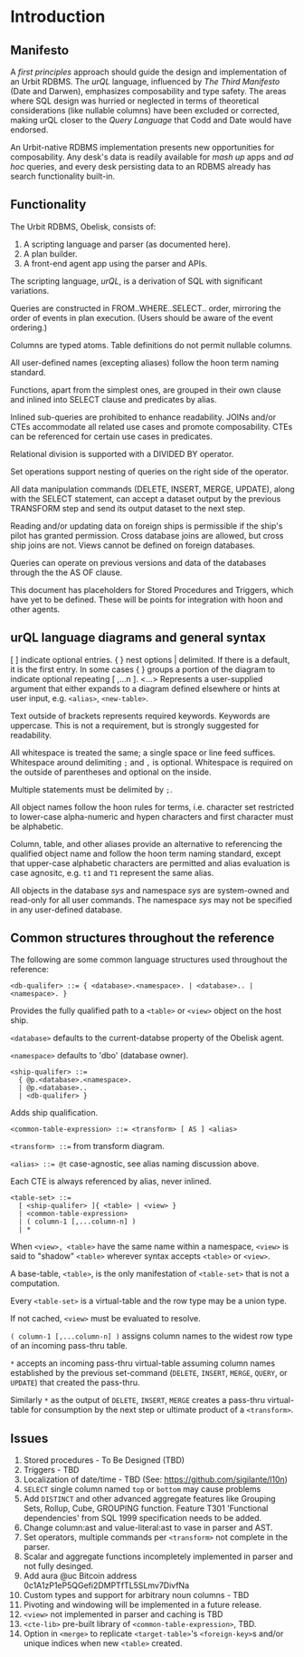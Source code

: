 # Introduction

## Manifesto

A _first principles_ approach should guide the design and implementation of an Urbit RDBMS. The _urQL_ language, influenced by _The Third Manifesto_ (Date and Darwen), emphasizes composability and type safety. The areas where SQL design was hurried or neglected in terms of theoretical considerations (like nullable columns) have been excluded or corrected, making urQL closer to the _Query Language_ that Codd and Date would have endorsed.

An Urbit-native RDBMS implementation presents new opportunities for composability. Any desk's data is readily available for _mash up_ apps and _ad hoc_ queries, and every desk persisting data to an RDBMS already has search functionality built-in.

## Functionality

The Urbit RDBMS, Obelisk, consists of:

1. A scripting language and parser (as documented here).
2. A plan builder.
3. A front-end agent app using the parser and APIs.

The scripting language, _urQL_, is a derivation of SQL with significant variations.

Queries are constructed in FROM..WHERE..SELECT.. order, mirroring the order of events in plan execution. (Users should be aware of the event ordering.)

Columns are typed atoms. Table definitions do not permit nullable columns.

All user-defined names (excepting aliases) follow the hoon term naming standard.

Functions, apart from the simplest ones, are grouped in their own clause and inlined into SELECT clause and predicates by alias.

Inlined sub-queries are prohibited to enhance readability. JOINs and/or CTEs accommodate all related use cases and promote composability. CTEs can be referenced for certain use cases in predicates.

Relational division is supported with a DIVIDED BY operator.

Set operations support nesting of queries on the right side of the operator.

All data manipulation commands (DELETE, INSERT, MERGE, UPDATE), along with the SELECT statement, can accept a dataset output by the previous TRANSFORM step and send its output dataset to the next step. 

Reading and/or updating data on foreign ships is permissible if the ship's pilot has granted permission. Cross database joins are allowed, but cross ship joins are not. Views cannot be defined on foreign databases.

Queries can operate on previous versions and data of the databases through the the AS OF clause.

This document has placeholders for Stored Procedures and Triggers, which have yet to be defined. These will be points for integration with hoon and other agents.

## urQL language diagrams and general syntax

[ ] indicate optional entries.
{ } nest options | delimited. If there is a default, it is the first entry.
In some cases { } groups a portion of the diagram to indicate optional repeating [ ,...n ].
\<...> Represents a user-supplied argument that either expands to a diagram defined elsewhere or hints at user input, e.g. `<alias>`, `<new-table>`.

Text outside of brackets represents required keywords.
Keywords are uppercase. This is not a requirement, but is strongly suggested for readability.

All whitespace is treated the same; a single space or line feed suffices.
Whitespace around delimiting `;` and `,` is optional.
Whitespace is required on the outside of parentheses and optional on the inside.

Multiple statements must be delimited by `;`.

All object names follow the hoon rules for terms, i.e. character set restricted to lower-case alpha-numeric and hypen characters and first character must be alphabetic.

Column, table, and other aliases provide an alternative to referencing the qualified object name and follow the hoon term naming standard, except that upper-case alphabetic characters are permitted and alias evaluation is case agnositc, e.g. `t1` and `T1` represent the same alias.

All objects in the database *sys* and namespace *sys* are system-owned and read-only for all user commands. The namespace *sys* may not be specified in any user-defined database.

## Common structures throughout the reference
The following are some common language structures used throughout the reference:

```
<db-qualifer> ::= { <database>.<namespace>. | <database>.. | <namespace>. }
```

Provides the fully qualified path to a `<table>` or `<view>` object on the host ship.

`<database>` defaults to the current-databse property of the Obelisk agent.

`<namespace>` defaults to 'dbo' (database owner).

```
<ship-qualifer> ::=
  { @p.<database>.<namespace>.
  | @p.<database>..
  | <db-qualifer> }
```

Adds ship qualification.

```
<common-table-expression> ::= <transform> [ AS ] <alias>
```
`<transform> ::=` from transform diagram.

`<alias> ::= @t` case-agnostic, see alias naming discussion above.

Each CTE is always referenced by alias, never inlined.

```
<table-set> ::=
  [ <ship-qualifer> ]{ <table> | <view> }
  | <common-table-expression>
  | ( column-1 [,...column-n] )
  | *
```

When `<view>, <table>` have the same name within a namespace, `<view>` is said to "shadow" `<table>` wherever syntax accepts `<table>` or `<view>`. 

A base-table, `<table>`, is the only manifestation of `<table-set>` that is not a computation.

Every `<table-set>` is a virtual-table and the row type may be a union type.

If not cached, `<view>` must be evaluated to resolve.

`( column-1 [,...column-n] )` assigns column names to the widest row type of an incoming pass-thru table.

`*` accepts an incoming pass-thru virtual-table assuming column names established by the previous set-command (`DELETE`, `INSERT`, `MERGE`, `QUERY`, or `UPDATE`) that created the pass-thru.

Similarly `*` as the output of `DELETE`, `INSERT`, `MERGE` creates a pass-thru virtual-table for consumption by the next step or ultimate product of a `<transform>`.

## Issues

1. Stored procedures - To Be Designed (TBD)
2. Triggers - TBD
3. Localization of date/time - TBD (See: https://github.com/sigilante/l10n)
4. `SELECT` single column named `top` or `bottom` may cause problems
5. Add `DISTINCT` and other advanced aggregate features like Grouping Sets, Rollup, Cube, GROUPING function. Feature T301 'Functional dependencies' from SQL 1999 specification needs to be added.
6. Change column:ast and value-literal:ast to vase in parser and AST.
7. Set operators, multiple commands per `<transform>` not complete in the parser.
8. Scalar and aggregate functions incompletely implemented in parser and not fully desinged.
9. Add aura @uc Bitcoin address 0c1A1zP1eP5QGefi2DMPTfTL5SLmv7DivfNa
10. Custom types and support for arbitrary noun columns - TBD
11. Pivoting and windowing will be implemented in a future release.
12. `<view>` not implemented in parser and caching is TBD
13. `<cte-lib>` pre-built library of `<common-table-expression>`, TBD.
14. Option in `<merge>` to replicate `<target-table>`'s `<foreign-key>`s and/or unique indices when new `<table>` created.
